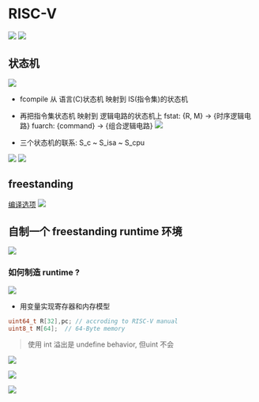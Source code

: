 # RISC-V

![](attachments/Pasted%20image%2020221025094807.png)
![](attachments/Pasted%20image%2020221025095238.png)

## 状态机
![](attachments/Pasted%20image%2020221025104807.png)
- fcompile 从 语言(C)状态机 映射到 IS(指令集)的状态机
- 再把指令集状态机 映射到 逻辑电路的状态机上
fstat:  {R, M} -> {时序逻辑电路}
fuarch: {command} -> {组合逻辑电路}
![](attachments/Pasted%20image%2020221025105542.png)

- 三个状态机的联系:
S_c ~ S_isa ~ S_cpu

![](attachments/Pasted%20image%2020221025105919.png)
![](attachments/Pasted%20image%2020221025113320.png)

## freestanding
[编译选项](../../Library/GNU/gcc编译器.md#编译选项)
![](attachments/Pasted%20image%2020221029000118.png)

## 自制一个 freestanding runtime 环境
![](attachments/Pasted%20image%2020221029151808.png)
### 如何制造 runtime ?
![](attachments/Pasted%20image%2020221029153628.png)

- 用变量实现寄存器和内存模型
```c
uint64_t R[32],pc; // accroding to RISC-V manual
uint8_t M[64];  // 64-Byte memory
```
> 使用 int 溢出是 undefine behavior, 但uint 不会

![](attachments/Pasted%20image%2020221029154025.png)

![](attachments/Pasted%20image%2020221029174656.png)

![](attachments/Pasted%20image%2020221029184715.png)